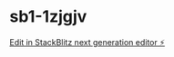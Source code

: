 # sb1-1zjgjv

[Edit in StackBlitz next generation editor ⚡️](https://stackblitz.com/~/github.com/thetubbydoughnut/sb1-1zjgjv)